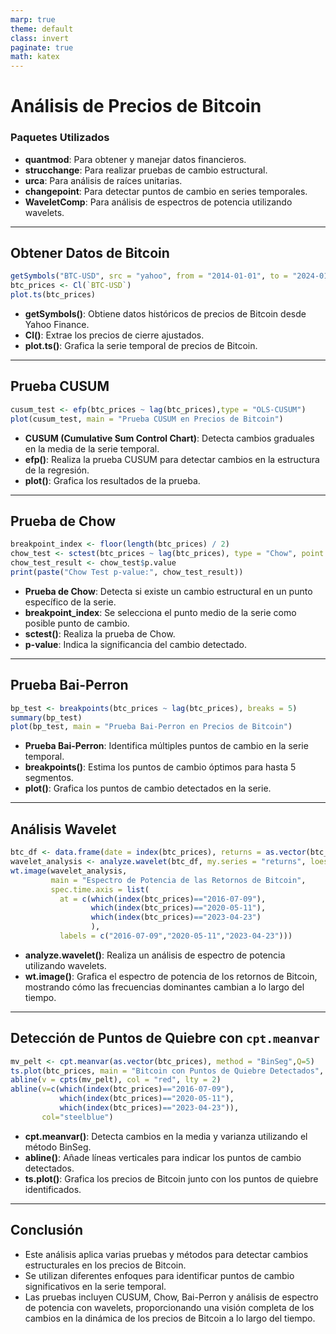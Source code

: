 ```yaml
---
marp: true
theme: default
class: invert
paginate: true
math: katex
---
```


# Análisis de Precios de Bitcoin

### Paquetes Utilizados

- **quantmod**: Para obtener y manejar datos financieros.
- **strucchange**: Para realizar pruebas de cambio estructural.
- **urca**: Para análisis de raíces unitarias.
- **changepoint**: Para detectar puntos de cambio en series temporales.
- **WaveletComp**: Para análisis de espectros de potencia utilizando wavelets.

---

## Obtener Datos de Bitcoin

```r
getSymbols("BTC-USD", src = "yahoo", from = "2014-01-01", to = "2024-01-01")
btc_prices <- Cl(`BTC-USD`)
plot.ts(btc_prices)
```

- **getSymbols()**: Obtiene datos históricos de precios de Bitcoin desde Yahoo Finance.
- **Cl()**: Extrae los precios de cierre ajustados.
- **plot.ts()**: Grafica la serie temporal de precios de Bitcoin.

---

## Prueba CUSUM

```r
cusum_test <- efp(btc_prices ~ lag(btc_prices),type = "OLS-CUSUM")
plot(cusum_test, main = "Prueba CUSUM en Precios de Bitcoin")
```

- **CUSUM (Cumulative Sum Control Chart)**: Detecta cambios graduales en la media de la serie temporal.
- **efp()**: Realiza la prueba CUSUM para detectar cambios en la estructura de la regresión.
- **plot()**: Grafica los resultados de la prueba.

---

## Prueba de Chow

```r
breakpoint_index <- floor(length(btc_prices) / 2)
chow_test <- sctest(btc_prices ~ lag(btc_prices), type = "Chow", point = breakpoint_index)
chow_test_result <- chow_test$p.value
print(paste("Chow Test p-value:", chow_test_result))
```

- **Prueba de Chow**: Detecta si existe un cambio estructural en un punto específico de la serie.
- **breakpoint_index**: Se selecciona el punto medio de la serie como posible punto de cambio.
- **sctest()**: Realiza la prueba de Chow.
- **p-value**: Indica la significancia del cambio detectado.

---

## Prueba Bai-Perron

```r
bp_test <- breakpoints(btc_prices ~ lag(btc_prices), breaks = 5)
summary(bp_test)
plot(bp_test, main = "Prueba Bai-Perron en Precios de Bitcoin")
```

- **Prueba Bai-Perron**: Identifica múltiples puntos de cambio en la serie temporal.
- **breakpoints()**: Estima los puntos de cambio óptimos para hasta 5 segmentos.
- **plot()**: Grafica los puntos de cambio detectados en la serie.

---

## Análisis Wavelet

```r
btc_df <- data.frame(date = index(btc_prices), returns = as.vector(btc_prices))
wavelet_analysis <- analyze.wavelet(btc_df, my.series = "returns", loess.span = 0)
wt.image(wavelet_analysis, 
         main = "Espectro de Potencia de las Retornos de Bitcoin",
         spec.time.axis = list(
           at = c(which(index(btc_prices)=="2016-07-09"),
                  which(index(btc_prices)=="2020-05-11"),
                  which(index(btc_prices)=="2023-04-23")
                  ), 
           labels = c("2016-07-09","2020-05-11","2023-04-23")))
```

- **analyze.wavelet()**: Realiza un análisis de espectro de potencia utilizando wavelets.
- **wt.image()**: Grafica el espectro de potencia de los retornos de Bitcoin, mostrando cómo las frecuencias dominantes cambian a lo largo del tiempo.

---

## Detección de Puntos de Quiebre con `cpt.meanvar`

```r
mv_pelt <- cpt.meanvar(as.vector(btc_prices), method = "BinSeg",Q=5)
ts.plot(btc_prices, main = "Bitcoin con Puntos de Quiebre Detectados", ylab = "Precio (USD)", xlab = "Fecha")
abline(v = cpts(mv_pelt), col = "red", lty = 2)
abline(v=c(which(index(btc_prices)=="2016-07-09"),
           which(index(btc_prices)=="2020-05-11"),
           which(index(btc_prices)=="2023-04-23")),
       col="steelblue")
```

- **cpt.meanvar()**: Detecta cambios en la media y varianza utilizando el método BinSeg.
- **abline()**: Añade líneas verticales para indicar los puntos de cambio detectados.
- **ts.plot()**: Grafica los precios de Bitcoin junto con los puntos de quiebre identificados.

---

## Conclusión

- Este análisis aplica varias pruebas y métodos para detectar cambios estructurales en los precios de Bitcoin.
- Se utilizan diferentes enfoques para identificar puntos de cambio significativos en la serie temporal.
- Las pruebas incluyen CUSUM, Chow, Bai-Perron y análisis de espectro de potencia con wavelets, proporcionando una visión completa de los cambios en la dinámica de los precios de Bitcoin a lo largo del tiempo.
